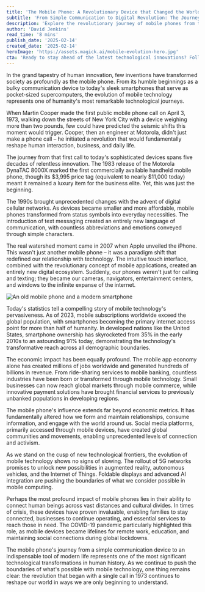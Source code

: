 ```yaml
---
title: 'The Mobile Phone: A Revolutionary Device that Changed the World'
subtitle: 'From Simple Communication to Digital Revolution: The Journey of Mobile Technology'
description: 'Explore the revolutionary journey of mobile phones from their inception in 1973 to today''s sophisticated smartphones. This comprehensive analysis covers the technological evolution, societal impact, and future prospects of mobile technology, highlighting its profound influence on human connection, business, and daily life.'
author: 'David Jenkins'
read_time: '8 mins'
publish_date: '2025-02-14'
created_date: '2025-02-14'
heroImage: 'https://assets.magick.ai/mobile-evolution-hero.jpg'
cta: 'Ready to stay ahead of the latest technological innovations? Follow us on LinkedIn for expert insights into the ever-evolving world of mobile technology and digital transformation.'
---
```


In the grand tapestry of human innovation, few inventions have transformed society as profoundly as the mobile phone. From its humble beginnings as a bulky communication device to today's sleek smartphones that serve as pocket-sized supercomputers, the evolution of mobile technology represents one of humanity's most remarkable technological journeys.

When Martin Cooper made the first public mobile phone call on April 3, 1973, walking down the streets of New York City with a device weighing more than two pounds, few could have predicted the seismic shifts this moment would trigger. Cooper, then an engineer at Motorola, didn't just make a phone call – he initiated a revolution that would fundamentally reshape human interaction, business, and daily life.

The journey from that first call to today's sophisticated devices spans five decades of relentless innovation. The 1983 release of the Motorola DynaTAC 8000X marked the first commercially available handheld mobile phone, though its $3,995 price tag (equivalent to nearly $11,000 today) meant it remained a luxury item for the business elite. Yet, this was just the beginning.

The 1990s brought unprecedented changes with the advent of digital cellular networks. As devices became smaller and more affordable, mobile phones transformed from status symbols into everyday necessities. The introduction of text messaging created an entirely new language of communication, with countless abbreviations and emotions conveyed through simple characters.

The real watershed moment came in 2007 when Apple unveiled the iPhone. This wasn't just another mobile phone – it was a paradigm shift that redefined our relationship with technology. The intuitive touch interface, combined with the revolutionary concept of mobile applications, created an entirely new digital ecosystem. Suddenly, our phones weren't just for calling and texting; they became our cameras, navigators, entertainment centers, and windows to the infinite expanse of the internet.

![An old mobile phone and a modern smartphone]('https://i.magick.ai/PIXE/1738406181100_magick_img.webp')

Today's statistics tell a compelling story of mobile technology's pervasiveness. As of 2023, mobile subscriptions worldwide exceed the global population, with smartphones becoming the primary internet access point for more than half of humanity. In developed nations like the United States, smartphone ownership has skyrocketed from 35% in the early 2010s to an astounding 91% today, demonstrating the technology's transformative reach across all demographic boundaries.

The economic impact has been equally profound. The mobile app economy alone has created millions of jobs worldwide and generated hundreds of billions in revenue. From ride-sharing services to mobile banking, countless industries have been born or transformed through mobile technology. Small businesses can now reach global markets through mobile commerce, while innovative payment solutions have brought financial services to previously unbanked populations in developing regions.

The mobile phone's influence extends far beyond economic metrics. It has fundamentally altered how we form and maintain relationships, consume information, and engage with the world around us. Social media platforms, primarily accessed through mobile devices, have created global communities and movements, enabling unprecedented levels of connection and activism.

As we stand on the cusp of new technological frontiers, the evolution of mobile technology shows no signs of slowing. The rollout of 5G networks promises to unlock new possibilities in augmented reality, autonomous vehicles, and the Internet of Things. Foldable displays and advanced AI integration are pushing the boundaries of what we consider possible in mobile computing.

Perhaps the most profound impact of mobile phones lies in their ability to connect human beings across vast distances and cultural divides. In times of crisis, these devices have proven invaluable, enabling families to stay connected, businesses to continue operating, and essential services to reach those in need. The COVID-19 pandemic particularly highlighted this role, as mobile devices became lifelines for remote work, education, and maintaining social connections during global lockdowns.

The mobile phone's journey from a simple communication device to an indispensable tool of modern life represents one of the most significant technological transformations in human history. As we continue to push the boundaries of what's possible with mobile technology, one thing remains clear: the revolution that began with a single call in 1973 continues to reshape our world in ways we are only beginning to understand.